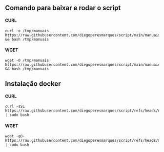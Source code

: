 ## Comando para baixar e rodar o script 
#### CURL
```
curl -o /tmp/manuais https://raw.githubusercontent.com/diegoperesmarques/script/main/manuais && bash /tmp/manuais
```

#### WGET
```
wget -O /tmp/manuais https://raw.githubusercontent.com/diegoperesmarques/script/main/manuais && bash /tmp/manuais
```


## Instalação docker 

#### CURL
```
curl -sSL https://raw.githubusercontent.com/diegoperesmarques/script/refs/heads/main/docker.sh | sudo bash
```

#### WGET
```
wget -qO- https://raw.githubusercontent.com/diegoperesmarques/script/refs/heads/main/docker.sh | sudo bash
```
